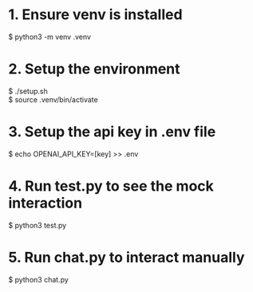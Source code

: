 # 1. Ensure venv is installed
$ python3 -m venv .venv

# 2. Setup the environment
$ ./setup.sh\
$ source .venv/bin/activate

# 3. Setup the api key in .env file
$ echo OPENAI_API_KEY=[key] >> .env

# 4. Run test.py to see the mock interaction
$ python3 test.py

# 5. Run chat.py to interact manually
$ python3 chat.py
